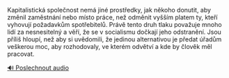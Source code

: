 
Kapitalistická společnost nemá jiné prostředky, jak někoho donutit, aby změnil zaměstnání nebo místo práce, než odměnit vyšším platem ty, kteří vyhovují požadavkům spotřebitelů. Právě tento druh tlaku považuje mnoho lidí za nesnesitelný a věří, že se v socialismu dočkají jeho odstranění. Jsou příliš hloupí, než aby si uvědomili, že jedinou alternativou je předat úřadům veškerou moc, aby rozhodovaly, ve kterém odvětví a kde by člověk měl pracovat.

[🔊 Poslechnout audio](/data/7-paragraphs/audio/chapter_58/para_001-Kapitalistick-spolenost-nem-jin-prostedky-ja.mp3)
